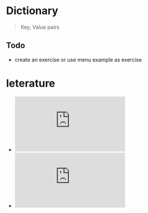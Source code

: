 # Dictionary

> Key, Value pairs


## Todo
* create an exercise or use menu example as exercise

# leterature
* ![5.5. Dictionaries](https://docs.python.org/3/tutorial/datastructures.html#dictionaries)
* ![5.6. Looping Techniques](https://docs.python.org/3/tutorial/datastructures.html#looping-techniques)
